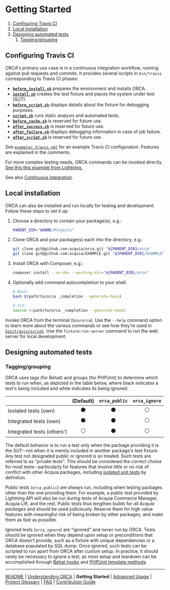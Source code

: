 # Getting Started

1. [Configuring Travis CI](#configuring-travis-ci)
1. [Local installation](#local-installation)
1. [Designing automated tests](#designing-automated-tests)
    1. [Tagging/grouping](#tagginggrouping)

## Configuring Travis CI

ORCA's primary use case is in a continuous integration workflow, running against pull requests and commits. It provides several scripts in `bin/travis` corresponding to Travis CI phases:

* **[`before_install.sh`](../bin/travis/before_install.sh)** prepares the environment and installs ORCA.
* **[`install.sh`](../bin/travis/install.sh)** creates the test fixture and places the system under test (SUT).
* **[`before_script.sh`](../bin/travis/before_script.sh)** displays details about the fixture for debugging purposes.
* **[`script.sh`](../bin/travis/script.sh)** runs static analysis and automated tests.
* **[`before_cache.sh`](../bin/travis/before_cache.sh)** is reserved for future use.
* **[`after_success.sh`](../bin/travis/after_success.sh)** is reserved for future use.
* **[`after_failure.sh`](../bin/travis/after_failure.sh)** displays debugging information in case of job failure.
* **[`after_script.sh`](../bin/travis/after_script.sh)** is reserved for future use.

See [`example/.travis.yml`](../example/.travis.yml) for an example Travis CI configuration. Features are explained in the comments.

For more complex testing needs, ORCA commands can be invoked directly. [See this this example from Lightning.](https://github.com/acquia/lightning-core/blob/8.x-3.11/tests/travis/before_script.sh)

See also [Continuous integration](understanding-orca.md#continuous-integration).

## Local installation

ORCA can also be installed and run locally for testing and development. Follow these steps to set it up:

1. Choose a directory to contain your package(s), e.g.:

    ```bash
    PARENT_DIR="$HOME/Projects"
    ```

1. Clone ORCA and your package(s) each into the directory, e.g.:

    ```bash
    git clone git@github.com:acquia/orca.git "${PARENT_DIR}/orca"
    git clone git@github.com:acquia/EXAMPLE.git "${PARENT_DIR}/EXAMPLE"
    ```

1. Install ORCA with Composer, e.g.:

    ```bash
    composer install --no-dev --working-dir="${PARENT_DIR}/orca"
    ```

1. Optionally add command autocompletion to your shell:

    ```bash
    # Bash:
    bash $(path/to/orca _completion --generate-hook)

    # Zsh:
    source <(path/to/orca _completion --generate-hook)
    ```

Invoke ORCA from the terminal (`bin/orca`). Use the `--help` command option to learn more about the various commands or see how they're used in [`bin/travis/script`](../bin/travis/script). Use the `fixture:run-server` command to run the web server for local development.

## Designing automated tests

### Tagging/grouping

ORCA uses tags (for Behat) and groups (for PHPUnit) to determine which tests to run when, as depicted in the table below, where black indicates a test's being included and white indicates its being ignored:

<!-- https://www.tablesgenerator.com/markdown_tables -->

|                            |    (Default)   |  `orca_public` |  `orca_ignore` |
|----------------------------|:--------------:|:--------------:|:--------------:|
| Isolated tests (own)       | :black_circle: | :black_circle: | :white_circle: |
| Integrated tests (own)     | :black_circle: | :black_circle: | :white_circle: |
| Integrated tests (others') | :white_circle: | :black_circle: | :white_circle: |

The default behavior is to run a test only when the package providing it is the SUT--not when it is merely included in another package's test fixture. Any test not designated public or ignored is so treated. Such tests are referred to as "private tests". This should be considered the correct choice for most tests--particularly for features that involve little or no risk of conflict with other Acquia packages, including [isolated unit tests](http://wiki.c2.com/?UnitTestIsolation) by definition.

Public tests (`orca_public`) are _always_ run, including when testing packages other than the one providing them. For example, a public test provided by Lightning API will also be run during tests of Acquia Commerce Manager, Acquia Lift, and the rest. Public tests thus lengthen builds for _all Acquia packages_ and should be used judiciously. Reserve them for high value features with meaningful risk of being broken by other packages, and make them as fast as possible.

Ignored tests (`orca_ignore`) are "ignored" and _never_ run by ORCA. Tests should be ignored when they depend upon setup or preconditions that ORCA doesn't provide, such as a fixture with unique dependencies or a database populated by SQL dump. Once ignored, such tests can be scripted to run apart from ORCA after custom setup. In practice, it should rarely be necessary to ignore a test, as most setup and teardown can be accomplished through [Behat hooks](http://behat.org/en/latest/user_guide/context/hooks.html) and [PHPUnit template methods](https://phpunit.de/manual/6.5/en/fixtures.html).

---

[README](README.md)
| [Understanding ORCA](understanding-orca.md)
| **Getting Started**
| [Advanced Usage](advanced-usage.md)
| [Project Glossary](glossary.md)
| [FAQ](faq.md)
| [Contribution Guide](CONTRIBUTING.md)
